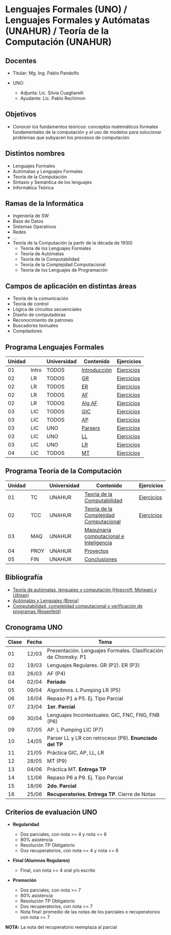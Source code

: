 # Lenguajes Formales (UNO) / Lenguajes Formales y Autómatas (UNAHUR) / Teoría de la Computación (UNAHUR)

## Docentes

* Titular: Mg. Ing. Pablo Pandolfo

* UNO:
  * Adjunta: Lic. Silvia Cuagliarelli
  * Ayudante: Lic. Pablo Rechimon

## Objetivos

* Conocer los fundamentos teóricos: conceptos matemáticos formales fundamentales de la computación y el uso de modelos para solucionar problemas que subyacen los procesos de computación

## Distintos nombres

* Lenguajes Formales
* Autómatas y Lenguajes Formales
* Teoría de la Computación
* Sintaxis y Semántica de los lenguajes
* Informática Teórica

## Ramas de la Informática

* Ingeniería de SW
* Base de Datos
* Sistemas Operativos
* Redes
* ...
* Teoría de la Computación (a partir de la década de 1930)
  * Teoría de los Lenguajes Formales
  * Teoría de Autómatas
  * Teoría de la Computabilidad
  * Teoría de la Complejidad Computacional
  * Teoría de los Lenguajes de Programación

## Campos de aplicación en distintas áreas

* Teoría de la comunicación
* Teoría de control
* Lógica de circuitos secuenciales
* Diseño de computadoras
* Reconocimiento de patrones
* Buscadores textuales
* Compiladores

## Programa Lenguajes Formales

| Unidad | | Universidad | Contenido | Ejercicios |
| -- | -- | -- | -- | -- |
| 01 | Intro | TODOS | [Introducción](doc/01-intro-contenido.md) | [Ejercicios](doc/01-intro-ejercicios.md)   |
| 02 | LR    | TODOS | [GR](doc/02-gr-contenido.md)              | [Ejercicios](doc/02-gr-ejercicios.md)      |
| 02 | LR    | TODOS | [ER](doc/03-er-contenido.md)              | [Ejercicios](doc/03-er-ejercicios.md)      |
| 02 | LR    | TODOS | [AF](doc/04-af-contenido.md)              | [Ejercicios](doc/04-af-ejercicios.md)      |
| 02 | LR    | TODOS | [Alg AF](doc/05-algaf-contenido.md)       | [Ejercicios](doc/05-algaf-ejercicios.md)   |
| 03 | LIC   | TODOS | [GIC](doc/06-gic-contenido.md)            | [Ejercicios](doc/06-gic-ejercicios.md)     |
| 03 | LIC   | TODOS | [AP](doc/07-ap-contenido.md)              | [Ejercicios](doc/07-ap-ejercicios.md)      |
| 03 | LIC   | UNO   | [Parsers](doc/08-parsers-contenido.md)    | [Ejercicios](doc/08-parsers-ejercicios.md) |
| 03 | LIC   | UNO   | [LL](doc/09-asd-contenido.md)             | [Ejercicios](doc/09-asd-ejercicios.md)     |
| 03 | LIC   | UNO   | [LR](doc/10-asa-contenido.md)             | [Ejercicios](doc/10-asa-ejercicios.md)     |
| 04 | LIC   | TODOS | [MT](doc/11-mt-contenido.md)              | [Ejercicios](doc/11-mt-ejercicios.md)      |

## Programa Teoría de la Computación

| Unidad | | Universidad | Contenido | Ejercicios |
| -- | -- | -- | -- | -- |
| 01 | TC   | UNAHUR | [Teoría de la Computabilidad](doc/12-comput-contenido.md)            | [Ejercicios](doc/12-comput-ejercicios.md) |
| 02 | TCC  | UNAHUR | [Teoría de la Complejidad Computacional](doc/13-comple-contenido.md) | [Ejercicios](doc/13-comple-ejercicios.md) |
| 03 | MAQ  | UNAHUR | [Maquinaria computacional e Inteligencia](doc/14-maquinaria-computacional.pdf) ||
| 04 | PROY | UNAHUR | [Proyectos](proy/) ||
| 05 | FIN  | UNAHUR | [Conclusiones](doc/15-conclusiones.md) ||

## Bibliografía

* [Teoría de autómatas, lenguajes y computación (Hopcroft, Motwani y Ullman)](biblio/)
* [Autómatas y Lenguajes (Brena)](biblio/)
* [Computabilidad, complejidad computacional y verificación de programas (Rosenfeld)](biblio/)

## Cronograma UNO

| **Clase** | **Fecha** | **Tema** |
| -- | -- | -- |
| 01 | 12/03 | Presentación. Lenguajes Formales. Clasificación de Chomsky. P1 |
| 02 | 19/03 | Lenguajes Regulares. GR (P2). ER (P3) |
| 03 | 26/03 | AF (P4) |
| 04 | 02/04 | **Feriado** |
| 05 | 09/04 | Algoritmos. L Pumping LR (P5) |
| 06 | 16/04 | Repaso P1 a P5. Ej. Tipo Parcial |
| 07 | 23/04 | **1er. Parcial** |
| 08 | 30/04 | Lenguajes Incontextuales: GIC, FNC, FNG, FNB (P6) |
| 09 | 07/05 | AP. L Pumping LIC (P7) |
| 10 | 14/05 | Parser LL y LR con retroceso (P8). **Enunciado del TP** |
| 11 | 21/05 | Práctica GIC, AP, LL, LR |
| 12 | 28/05 | MT (P9) |
| 13 | 04/06 | Práctica MT. **Entrega TP** |
| 14 | 11/06 | Repaso P6 a P9. Ej. Tipo Parcial |
| 15 | 18/06 | **2do. Parcial** |
| 16 | 25/06 | **Recuperatorios. Entrega TP**. Cierre de Notas |

## Criterios de evaluación UNO

* **Regularidad**
  * Dos parciales, con nota >= 4 y nota <= 6
  * 80% asistencia
  * Resolución TP Obligatorio
  * Dos recuperatorios, con nota >= 4 y nota <= 6

* **Final (Alumnos Regulares)**
  * Final, con nota >= 4 oral y/o escrito

* **Promoción**
  * Dos parciales, con nota >= 7
  * 80% asistencia
  * Resolución TP Obligatorio
  * Dos recuperatorios, con nota >= 7
  * Nota final: promedio de las notas de los parciales o recuperatorios con nota >= 7

**NOTA:** La nota del recuperatorio reemplaza al parcial
